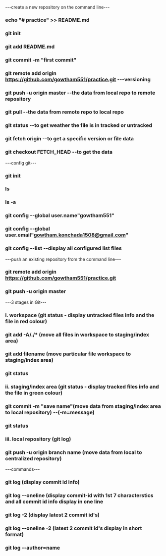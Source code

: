 ---create a new repository on the command line---

### echo "# practice" >> README.md
### git init
### git add README.md
### git commit -m "first commit"
### git remote add origin https://github.com/gowtham551/practice.git ---versioning
### git push -u origin master   --the data from local repo to remote repository
### git pull    --the data from remote repo to local repo
### git status  --to get weather the file is in tracked or untracked
### git fetch origin <commit id> --to get a specific version or file data
### git checkout FETCH_HEAD --to get the data

---config git---

### git init
### ls
### ls -a
### git config --global user.name"gowtham551"
### git config --global user.email"gowtham.konchada1508@gmail.com"
### git config --list   --display all configured list files

---push an existing repository from the command line---

### git remote add origin https://github.com/gowtham551/practice.git
### git push -u origin master

---3 stages in Git---

### i. workspace          (git status - display untracked files info and the file in red colour)
###    git add -A/./*    (move all files in workspace to staging/index area)
###    git add filename  (move particular file workspace to staging/index area)
###    git status
### ii. staging/index area (git status - display tracked files info and the file in green colour)
###     git commit -m "save name"(move data from staging/index area to local repository) --(-m=message)
###     git status  
### iii. local repository   (git log)
###      git push -u origin branch name (move data from local to centralized repository)

---commands---

### git log (display commit id info)
### git log --oneline (display commit-id with 1st 7 characterstics and all commit id info display in one line
### git log -2 (display latest 2 commit id's)
### git log --oneline -2 (latest 2 commit id's display in short format)
### git log --author=name






